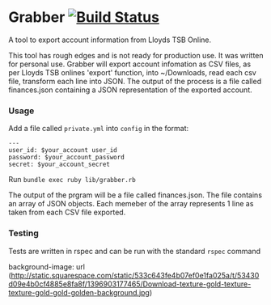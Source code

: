 # Grabber [![Build Status](https://travis-ci.org/cghsystems/grabber.svg?branch=master)](https://travis-ci.org/cghsystems/grabber)

A tool to export account information from Lloyds TSB Online.

This tool has rough edges and is not ready for production use. It was written for personal use. Grabber will export account infomation as CSV files, as per Lloyds TSB onlines 'export' function, into ~/Downloads, read each csv file, transform each line into JSON. The output of the process is a file called finances.json containing a JSON representation of the exported account.

### Usage

Add a file called `private.yml` into `config` in the format:
```
---
user_id: $your_account user_id
password: $your_account_password
secret: $your_account_secret
```

Run `bundle exec ruby lib/grabber.rb`

The output of the prgram will be a file called finances.json. The file contains an array of JSON objects. Each memeber of the array represents 1 line as taken from each CSV file exported.


### Testing 
Tests are written in rspec and can be run with the standard `rspec` command

background-image: url (http://static.squarespace.com/static/533c643fe4b07ef0e1fa025a/t/53430d09e4b0cf4885e8fa8f/1396903177465/Download-texture-gold-texture-texture-gold-gold-golden-background.jpg)
